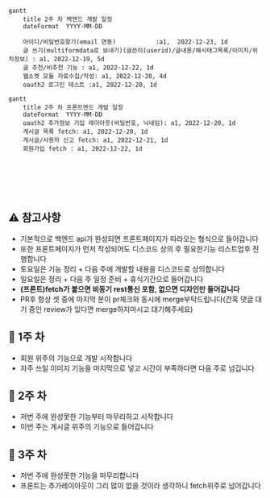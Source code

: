 ```mermaid
gantt
    title 2주 차 백엔드 개발 일정
    dateFormat  YYYY-MM-DD
    
    아이디/비밀번호찾기(email 연동)           :a1,  2022-12-23, 1d
    글 쓰기(multiformdata로 보내기)(글쓴이(userid)/글내용/해시태그목록/이미지/위치정보) : a1, 2022-12-19, 5d
    글 추천/비추천 기능 : a1, 2022-12-22, 1d
    웹소켓 모듈 자료수집/작성: a1, 2022-12-20, 4d
    oauth2 로그인 테스트 :a1, 2022-12-20, 1d
```    
```mermaid
gantt
    title 2주 차 프론트엔드 개발 일정
    dateFormat  YYYY-MM-DD
    oauth2 추가정보 기입 레이아웃(비밀번호, 닉네임): a1, 2022-12-20, 1d
    게시글 목록 fetch: a1, 2022-12-20, 1d
    게시글/사용자 신고 fetch: a1, 2022-12-21, 1d
    회원가입 fetch : a1, 2022-12-22, 1d
    
    

    

    
```

## ⚠️ 참고사항
- 기본적으로 백엔드 api가 완성되면 프론트페이지가 따라오는 형식으로 들어갑니다
- 또한 프론트페이지가 먼저 작성되어도 디스코드 상의 후 필요한기능 리스트업후 진행합니다
- 토요일은 기능 정리 + 다음 주에 개발할 내용을 디스코드로 상의합니다
- 일요일은 정리 + 다음 주 일정 준비 + 휴식기간으로 들어갑니다 
- **(프론트)fetch가 붙으면 비동기 rest통신 포함, 없으면 디자인만 들어갑니다**
- PR후 항상 셋 중에 마지막 분이 pr체크와 동시에 merge부탁드립니다(간혹 댓글 대기 중인 review가 있다면 merge하지마시고 대기해주세요)
## 📅 1주 차
- 회원 위주의 기능으로 개발 시작합니다
- 자주 쓰일 이미지 기능을 마지막으로 넣고 시간이 부족하다면 다음 주로 넘깁니다

## 📅 2주 차
- 저번 주에 완성못한 기능부터 마무리하고 시작합니다
- 이번 주는 게시글 위주의 기능으로 들어갑니다

## 📅 3주 차
- 저번 주에 완성못한 기능을 마무리합니다
- 프론트는 추가레이아웃이 그리 많이 없을 것이라 생각하니 fetch위주로 넘어갑니다




